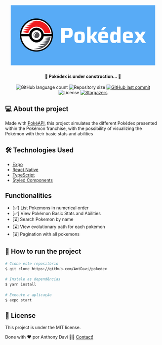 <h1 align="center">
    <img alt="Pokédex" title="It's Your Route" src="./banner.png" />
</h1>

<h4 align="center"> 
	🚧 Pokédex is under construction... 🚧
</h4>

<p align="center">
  <img alt="GitHub language count" src="https://img.shields.io/github/languages/count/AntDavi/pokedex?color=%2304D361">

  <img alt="Repository size" src="https://img.shields.io/github/repo-size/AntDavi/pokedex">
  
  <a href="https://github.com/AntDavi/it-s-your-Route/commits/master">
    <img alt="GitHub last commit" src="https://img.shields.io/github/last-commit/AntDavi/pokedex">
  </a>

  <img alt="License" src="https://img.shields.io/badge/license-MIT-brightgreen">

   <a href="https://github.com/AntDavi/pokedex/stargazers">
	<img alt="Stargazers" src="https://img.shields.io/github/stars/AntDavi/pokedex?style=social">
   </a>

</p>

## 💻 About the project

Made with [PokéAPI](https://pokeapi.co/), this project simulates the different Pokédex presented within the Pokémon franchise, with the possibility of visualizing the Pokémon with their basic stats and abilities

## 🛠️ Technologies Used

- [Expo](https://expo.io/)
- [React Native](https://reactnative.dev/)
- [TypeScript](https://www.typescriptlang.org/)
- [Styled Components](https://styled-components.com/)

## Functionalities

- [✅] List Pokemons in numerical order
- [✅] View Pokémon Basic Stats and Abilities
- [⌛] Search Pokemon by name
- [⌛] View evolutionary path for each pokemon
- [⌛] Pagination with all pokemons

## 🚀 How to run the project

```bash
# Clone este repositório
$ git clone https://github.com/AntDavi/pokedex

# Instale as dependências
$ yarn install

# Execute a aplicação
$ expo start
```

## 📝 License

This project is under the MIT license.

Done with ❤️ por Anthony Davi 👋🏽 [Contact!](https://www.linkedin.com/in/antdavi/)


